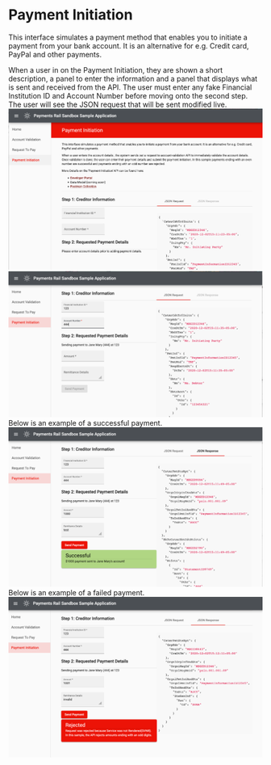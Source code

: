 # Payment Initiation

This interface simulates a payment method that enables you to initiate a payment 
from your bank account. It is an alternative for e.g. Credit card, PayPal and other payments.


When a user in on the Payment Initiation, they are shown a short description,
a panel to enter the information and a panel that displays what is 
sent and received from the API.
The user must enter any fake Financial Institution ID and 
Account Number before moving onto the second step.
The user will see the JSON request that will be sent modified live.
![Screenshot of initial Payment Initiation page](images/pay_init_initial.png)
![Screenshot of initial account details filled in](images/pay_init_acc_filled.png)
Below is an example of a successful payment.
![Screenshot of initial successful Payment Initiation](images/pay_init_valid.png)
Below is an example of a failed payment.
![Screenshot of initial successful Payment Initiation](images/pay_init_invalid.png)
